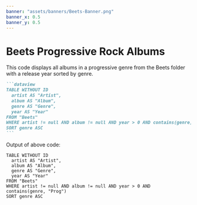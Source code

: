 ```yaml
---
banner: "assets/banners/Beets-Banner.png"
banner_x: 0.5
banner_y: 0.5
---
```


# Beets Progressive Rock Albums

This code displays all albums in a progressive genre from the Beets folder with a release year sorted by genre.

````markdown
```dataview
TABLE WITHOUT ID
  artist AS "Artist",
  album AS "Album",
  genre AS "Genre",
  year AS "Year"
FROM "Beets"
WHERE artist != null AND album != null AND year > 0 AND contains(genre, "Prog")
SORT genre ASC
```
````

Output of above code:

```dataview
TABLE WITHOUT ID
  artist AS "Artist",
  album AS "Album",
  genre AS "Genre",
  year AS "Year"
FROM "Beets"
WHERE artist != null AND album != null AND year > 0 AND contains(genre, "Prog")
SORT genre ASC
```
